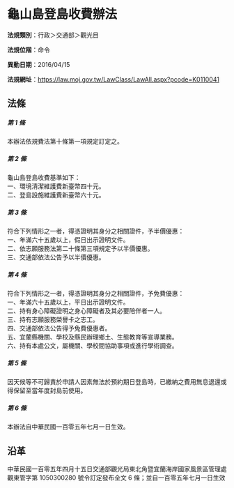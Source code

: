 # 龜山島登島收費辦法




**法規類別**：行政＞交通部＞觀光目

**法規位階**：命令

**異動日期**：2016/04/15  

**法規網址**：https://law.moj.gov.tw/LawClass/LawAll.aspx?pcode=K0110041



## 法條
##### 第 1 條
本辦法依規費法第十條第一項規定訂定之。

##### 第 2 條
龜山島登島收費基準如下：  
一、環境清潔維護費新臺幣四十元。  
二、登島設施維護費新臺幣六十元。

##### 第 3 條
符合下列情形之一者，得憑證明其身分之相關證件，予半價優惠：  
一、年滿六十五歲以上，假日出示證明文件。  
二、依志願服務法第二十條第三項規定予以半價優惠。  
三、交通部依法公告予以半價優惠。

##### 第 4 條
符合下列情形之一者，得憑證明其身分之相關證件，予免費優惠：  
一、年滿六十五歲以上，平日出示證明文件。  
二、持有身心障礙證明之身心障礙者及其必要陪伴者一人。  
三、持有志願服務榮譽卡之志工。  
四、交通部依法公告得予免費優惠者。  
五、宜蘭縣機關、學校及縣民辦理鄉土、生態教育等宣導業務。  
六、持有本處公文，屬機關、學校間協助事項或進行學術調查。

##### 第 5 條
因天候等不可歸責於申請人因素無法於預約期日登島時，已繳納之費用無息退還或得保留至當年度封島前使用。

##### 第 6 條
本辦法自中華民國一百零五年七月一日生效。

## 沿革
中華民國一百零五年四月十五日交通部觀光局東北角暨宜蘭海岸國家風景區管理處觀東管字第 1050300280 號令訂定發布全文 6  條；並自一百零五年七月一日生效
